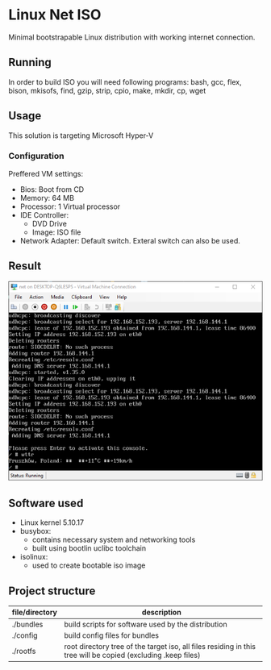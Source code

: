 # Linux Net ISO

Minimal bootstrapable Linux distribution with working internet connection.

## Running
In order to build ISO you will need following programs:
bash, gcc, flex, bison, mkisofs, find, gzip, strip, cpio, make, mkdir, cp, wget

## Usage
This solution is targeting Microsoft Hyper-V

### Configuration
Preffered VM settings:
- Bios: Boot from CD
- Memory: 64 MB
- Processor: 1 Virtual processor
- IDE Controller:
    - DVD Drive
    - Image: ISO file
- Network Adapter: Default switch. Exteral switch can also be used.

## Result
![net vm](result.png "result")

## Software used
- Linux kernel 5.10.17
- busybox:
    - contains necessary system and networking tools
    - built using bootlin uclibc toolchain
- isolinux:
    - used to create bootable iso image

## Project structure
| file/directory | description |
|----------------|-------------|
| ./bundles      | build scripts for software used by the distribution |
| ./config       | build config files for bundles |
| ./rootfs       | root directory tree of the target iso, all files residing in this tree will be copied (excluding .keep files) |

